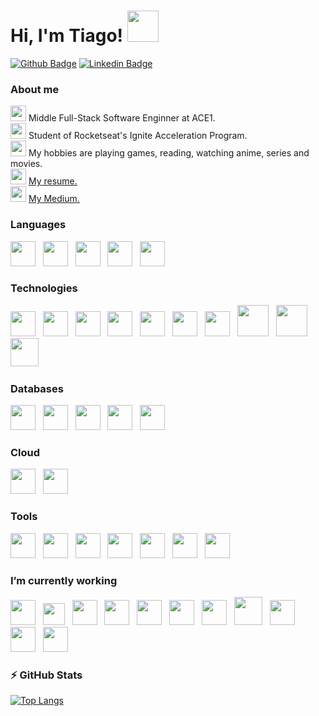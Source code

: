 # Hi, I'm Tiago! <img src="https://dkrn4sk0rn31v.cloudfront.net/2018/05/29070459/pixelart-octocat.gif" width="50" />

[![Github Badge](https://img.shields.io/badge/github-%23100000.svg?&style=for-the-badge&logo=github&logoColor=white&link=https://github.com/jtiagosantos)](https://github.com/jtiagosantos)
[![Linkedin Badge](https://img.shields.io/badge/linkedin-%230077B5.svg?&style=for-the-badge&logo=linkedin&logoColor=white&link=https://www.linkedin.com/in/jos%C3%A9-tiago-santos-de-lima-aaa4361a4/)](https://www.linkedin.com/in/josetiagosantosdelima/)

### About me

<div>
<img src="https://cdn-icons-png.flaticon.com/512/3281/3281289.png" height="25px"/>
Middle Full-Stack Software Enginner at ACE1.
</div>

<div>
<img src="https://cdn-icons-png.flaticon.com/512/1356/1356479.png" height="25px"/>
Student of Rocketseat's Ignite Acceleration Program. 
</div>

<div>
<img src="https://upload.wikimedia.org/wikipedia/commons/thumb/d/d0/Emoji_u26a1.svg/2048px-Emoji_u26a1.svg.png" height="25px"/>
My hobbies are playing games, reading, watching anime, series and movies.
</div>

<div>
<img src="https://cdn-icons-png.flaticon.com/512/3135/3135766.png" height="25px"/>
<a href='https://east-veil-a47.notion.site/Jos-Tiago-Santos-de-Lima-afbbfc085ecd4bd996f6d361a55a01d8'>My resume.</a>
</div>

<div>
<img src="https://cdn-icons-png.flaticon.com/512/1102/1102457.png" height="25px"/>
<a href='https://medium.com/@jtiago_santos'>My Medium.</a>
</div>

### Languages

<p>
<img src="https://cdn-icons-png.flaticon.com/512/888/888859.png" height="40px"/>
&nbsp;
<img src="https://cdn-icons-png.flaticon.com/512/888/888847.png" height="40px"/>  
&nbsp; 
<img src="https://sass-lang.com/assets/img/logos/logo-b6e1ef6e.svg" height="40px"/>  
&nbsp; 
<img src="https://cdn.icon-icons.com/icons2/2108/PNG/512/javascript_icon_130900.png" height="40px"/>
&nbsp;  
<img src="https://upload.wikimedia.org/wikipedia/commons/thumb/4/4c/Typescript_logo_2020.svg/1200px-Typescript_logo_2020.svg.png" height="40px"/>
&nbsp;
</p>


### Technologies
<p>
<img src="https://upload.wikimedia.org/wikipedia/commons/thumb/a/a7/React-icon.svg/2300px-React-icon.svg.png" height="40px"/> 
&nbsp;
<img src="https://seeklogo.com/images/N/next-js-logo-8FCFF51DD2-seeklogo.com.png" height="40px"> 
&nbsp;
<img src="https://icons-for-free.com/download-icon-expo-1324440155568384208_512.png" height="40px"> 
&nbsp;
<img src="https://upload.wikimedia.org/wikipedia/commons/thumb/d/d9/Node.js_logo.svg/1200px-Node.js_logo.svg.png" height="40px"/> 
&nbsp;
<img src="https://d2eip9sf3oo6c2.cloudfront.net/tags/images/000/000/359/full/expressjslogo.png" height="40px"/> 
&nbsp; 
<img src="https://docs.nestjs.com/assets/logo-small.svg" height="40px"/> 
&nbsp; 
<img src="https://www.freelogovectors.net/wp-content/uploads/2022/01/prisma_logo-freelogovectors.net_.png" height="40px"/> 
&nbsp; 
<img src="https://www.notion.so/image/https%3A%2F%2Fcdn.iconscout.com%2Ficon%2Ffree%2Fpng-256%2Fdocker-3628734-3029959.png?table=block&id=b20d9845-f7f6-4609-939a-647f881aff05&spaceId=89ee85c4-8e85-430c-8278-f21659cc6ab8&userId=bf3aaeb8-0267-482f-92b5-9f171e07065b&cache=v2" height="50px"/> 
&nbsp;
<img src="https://stack.desenvolvedor.expert/appendix/docker/images/compose.png" height="50px"/> 
&nbsp;
<img src="https://butecotecnologico.com.br/kubernetes-explicado/k8s-logo.png" height="45px"/> 
&nbsp;
</p>

### Databases

<p>
<img src="https://upload.wikimedia.org/wikipedia/commons/thumb/2/29/Postgresql_elephant.svg/1200px-Postgresql_elephant.svg.png" height="40px"/> 
&nbsp;
<img src="https://camo.githubusercontent.com/8462c30b67acfd5571bcfb8094f5be2d1b7ac9e0cdbffbf4d146cc04b94b5d1d/68747470733a2f2f7777772e6d7973716c2e636f6d2f636f6d6d6f6e2f6c6f676f732f6c6f676f2d6d7973716c2d313730783131352e706e67" height="40px"/> 
&nbsp;
<img src="https://sqliteviewer.com/blog/wp-content/uploads/2015/06/sqlite-database.png" height="40px"/> 
&nbsp;
<img src="https://img.icons8.com/color/452/mongodb.png" height="40px"/>
&nbsp;
<img src="https://camo.githubusercontent.com/c208789cfe0e64cd8e39a3ed1f7e7a04e26e18132bd0dcd510f42a17ac8a3984/68747470733a2f2f63646e342e69636f6e66696e6465722e636f6d2f646174612f69636f6e732f72656469732d322f313435312f556e7469746c65642d322d3531322e706e67" height="40px"/> 
&nbsp;
</p>

### Cloud
<p>
<img src="https://camo.githubusercontent.com/df1439c289b9cb4558e079a9110731e666976c4f2b6ef387b8fee78ca95375dc/68747470733a2f2f696d672e69636f6e73382e636f6d2f636f6c6f722f3435322f66697265626173652e706e67" height="40px"/> 
&nbsp;
<img src="https://logos-world.net/wp-content/uploads/2021/08/Amazon-Web-Services-AWS-Logo.png" height="40px" />
</p>

### Tools
<p>
<img src="https://upload.wikimedia.org/wikipedia/commons/thumb/3/3f/Git_icon.svg/1024px-Git_icon.svg.png" height="40px"/>  
&nbsp;
<img src="https://upload.wikimedia.org/wikipedia/commons/thumb/9/9a/Visual_Studio_Code_1.35_icon.svg/1024px-Visual_Studio_Code_1.35_icon.svg.png" height="40px"/> 
&nbsp;
<img src="https://user-images.githubusercontent.com/2575745/67964810-4d9a2980-fbd7-11e9-8cf7-661ded187ee6.png" height="40px"/>  
&nbsp;
<img src="https://sdtimes.com/wp-content/uploads/2018/04/1200px-Npm-logo.svg_.png" height="40px"/>  
&nbsp;
<img src="https://res.cloudinary.com/practicaldev/image/fetch/s--5Duu3bxN--/c_limit%2Cf_auto%2Cfl_progressive%2Cq_auto%2Cw_880/https://dev-to-uploads.s3.amazonaws.com/i/8k7tg1r8tzwkwtsxyz1v.png" height="40px"/>  
&nbsp;
<img src="https://d33wubrfki0l68.cloudfront.net/204482ca413433c80cd14fe369e2181dd97a2a40/092e2/assets/img/logo.svg" height="40px"/>  
&nbsp;
<img src="https://prettier.io/icon.png" height="40px"/>  
&nbsp;
</p>

### I’m currently working
<p>
<img src="https://icons-for-free.com/download-icon-expo-1324440155568384208_512.png" height="40px"> 
&nbsp;
<img src="https://upload.wikimedia.org/wikipedia/commons/thumb/a/a7/React-icon.svg/539px-React-icon.svg.png" height="35px"> 
&nbsp;
<img src="https://seeklogo.com/images/N/next-js-logo-8FCFF51DD2-seeklogo.com.png" height="40px"> 
&nbsp;
<img src="https://cdn.icon-icons.com/icons2/2108/PNG/512/javascript_icon_130900.png" height="40px"/>
&nbsp;
<img src="https://upload.wikimedia.org/wikipedia/commons/thumb/4/4c/Typescript_logo_2020.svg/1200px-Typescript_logo_2020.svg.png" height="40px"/>
&nbsp;
<img src="https://camo.githubusercontent.com/df1439c289b9cb4558e079a9110731e666976c4f2b6ef387b8fee78ca95375dc/68747470733a2f2f696d672e69636f6e73382e636f6d2f636f6c6f722f3435322f66697265626173652e706e67" height="40px"/> 
&nbsp;
<img src="https://upload.wikimedia.org/wikipedia/commons/thumb/1/17/GraphQL_Logo.svg/2048px-GraphQL_Logo.svg.png" height="40px"/> 
&nbsp;
<img src="https://upload.wikimedia.org/wikipedia/commons/thumb/b/bc/Amazon-S3-Logo.svg/1712px-Amazon-S3-Logo.svg.png" height="45px"/> 
&nbsp;
<img src="https://upload.wikimedia.org/wikipedia/commons/thumb/d/d9/Node.js_logo.svg/1200px-Node.js_logo.svg.png" height="40px"/> 
&nbsp;
<img src="https://docs.nestjs.com/assets/logo-small.svg" height="40px"/> 
&nbsp; 
<img src="https://www.freelogovectors.net/wp-content/uploads/2022/01/prisma_logo-freelogovectors.net_.png" height="40px"/> 
&nbsp; 
</p>

### :zap: GitHub Stats
[![Top Langs](https://github-readme-stats.vercel.app/api/top-langs/?username=jtiagosantos&layout=compact&langs_count=11&hide=lua&theme=yeblu)](https://github.com/jtiagosantos/github-readme-stats)
